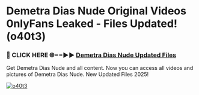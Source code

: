 # Demetra Dias Nude Original Videos 0nlyFans Leaked - Files Updated! (o40t3)

<h3>🔴 CLICK HERE 🌐==►► <a href="https://tinyurl.com/52m3yx9h" rel="nofollow">Demetra Dias Nude Updated Files</a></h3>

Get Demetra Dias Nude and all content. Now you can access all videos and pictures of Demetra Dias Nude. New Updated Files 2025!

[![o40t3](https://i.imgur.com/TnHtlc8.gif)](https://tinyurl.com/52m3yx9h)
